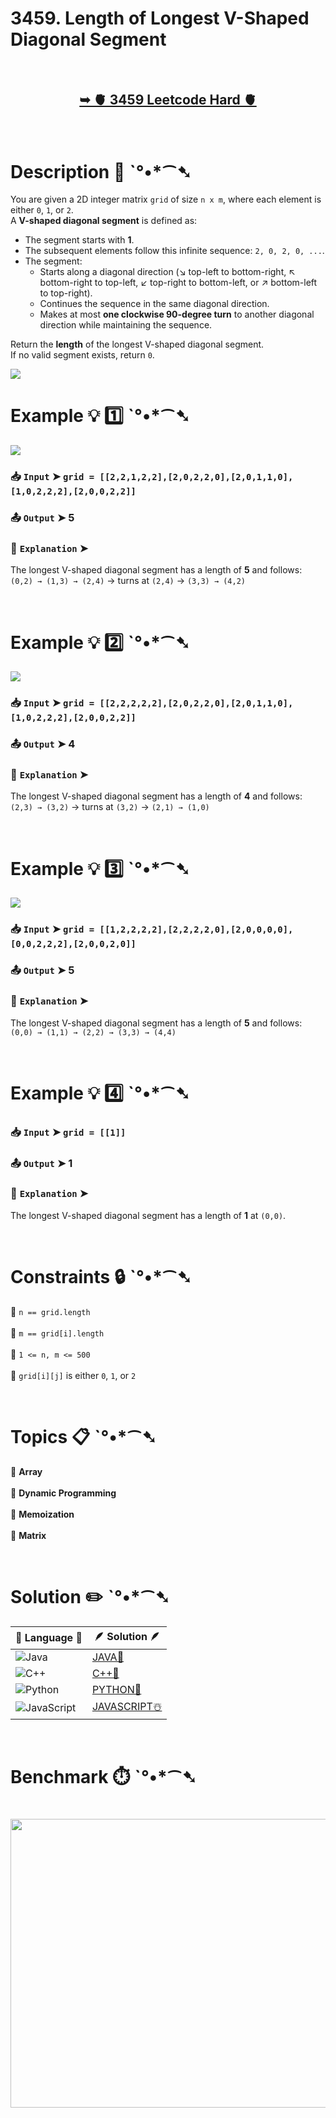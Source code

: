 # 3459. Length of Longest V-Shaped Diagonal Segment

</br>

<h2 align="center"> 

<a href="https://leetcode.com/problems/length-of-longest-v-shaped-diagonal-segment/description/?envType=daily-question&envId=2025-08-27"><strong>➥ 🫀 3459 Leetcode Hard 🫀 </strong></a>
</h2>

</br>

# Description 📜 ˋ°•\*⁀➷

You are given a 2D integer matrix `grid` of size `n x m`, where each element is either `0`, `1`, or `2`.  
A **V-shaped diagonal segment** is defined as:

- The segment starts with **1**.  
- The subsequent elements follow this infinite sequence: `2, 0, 2, 0, ...`.  
- The segment:  
   - Starts along a diagonal direction (↘ top-left to bottom-right, ↖ bottom-right to top-left, ↙ top-right to bottom-left, or ↗ bottom-left to top-right).  
   - Continues the sequence in the same diagonal direction.  
   - Makes at most **one clockwise 90-degree turn** to another diagonal direction while maintaining the sequence.  

Return the **length** of the longest V-shaped diagonal segment.  
If no valid segment exists, return `0`.

<img src="https://github.com/user-attachments/assets/9b72dce5-2156-4006-8f36-c83e0937fad6" width="" height=""/>

</br>

# Example 💡 1️⃣ ˋ°•\*⁀➷

<img src="https://github.com/user-attachments/assets/2843886c-a681-477a-a732-1c934c9602aa" width="" height=""/>

### 📥 `Input`  ➤ `grid = [[2,2,1,2,2],[2,0,2,2,0],[2,0,1,1,0],[1,0,2,2,2],[2,0,0,2,2]]`

### 📤 `Output`  ➤  5  

### 🔦 `Explanation`  ➤  
The longest V-shaped diagonal segment has a length of **5** and follows:  
`(0,2) → (1,3) → (2,4)` → turns at `(2,4)` → `(3,3) → (4,2)`  

</br>

# Example 💡 2️⃣ ˋ°•\*⁀➷

<img src="https://github.com/user-attachments/assets/75f0bd36-5eea-46b7-bc6c-b07c194cba3e" width="" height=""/>

### 📥 `Input` ➤  `grid = [[2,2,2,2,2],[2,0,2,2,0],[2,0,1,1,0],[1,0,2,2,2],[2,0,0,2,2]]`

### 📤 `Output`  ➤  4  

### 🔦 `Explanation` ➤  
The longest V-shaped diagonal segment has a length of **4** and follows:  
`(2,3) → (3,2)` → turns at `(3,2)` → `(2,1) → (1,0)`  

</br>

# Example 💡 3️⃣ ˋ°•\*⁀➷

<img src="https://github.com/user-attachments/assets/51917345-42b0-42fa-b1e0-0e1e15ca5438" width="" height=""/>

### 📥 `Input` ➤  `grid = [[1,2,2,2,2],[2,2,2,2,0],[2,0,0,0,0],[0,0,2,2,2],[2,0,0,2,0]]`

### 📤 `Output`  ➤  5  

### 🔦 `Explanation`  ➤  
The longest V-shaped diagonal segment has a length of **5** and follows:  
`(0,0) → (1,1) → (2,2) → (3,3) → (4,4)`  

</br>

# Example 💡 4️⃣ ˋ°•\*⁀➷

### 📥 `Input` ➤   `grid = [[1]]`

### 📤 `Output`  ➤  1  

### 🔦 `Explanation`  ➤  
The longest V-shaped diagonal segment has a length of **1** at `(0,0)`.

</br>

# Constraints 🔒 ˋ°•\*⁀➷

🔹 `n == grid.length` </br>  
🔹 `m == grid[i].length` </br>  
🔹 `1 <= n, m <= 500` </br>  
🔹 `grid[i][j]` is either `0`, `1`, or `2` </br>  

</br>

# Topics 📋 ˋ°•\*⁀➷

🔸 **Array** </br>  
🔸 **Dynamic Programming** </br>  
🔸 **Memoization** </br>  
🔸 **Matrix** </br>  

</br>

# Solution ✏️ ˋ°•*⁀➷

| 📒 Language 📒  | 🪶 Solution 🪶 |
| ------------- | ------------- |
|  ![Java](https://img.shields.io/badge/java-%23ED8B00.svg?style=for-the-badge&logo=openjdk&logoColor=white)  | [JAVA🍁]() |
|  ![C++](https://img.shields.io/badge/c++-%2300599C.svg?style=for-the-badge&logo=c%2B%2B&logoColor=white)  | [C++🎲]()  |
|  ![Python](https://img.shields.io/badge/python-3670A0?style=for-the-badge&logo=python&logoColor=ffdd54)    | [PYTHON🍰]() |
| ![JavaScript](https://img.shields.io/badge/javascript-%23323330.svg?style=for-the-badge&logo=javascript&logoColor=%23F7DF1E)   | [JAVASCRIPT☃️]() |

</br>

# Benchmark ⏱️ ˋ°•*⁀➷

<h1  align="center" >

<img src ="" width = "700px" height="462px" />

</h1>
